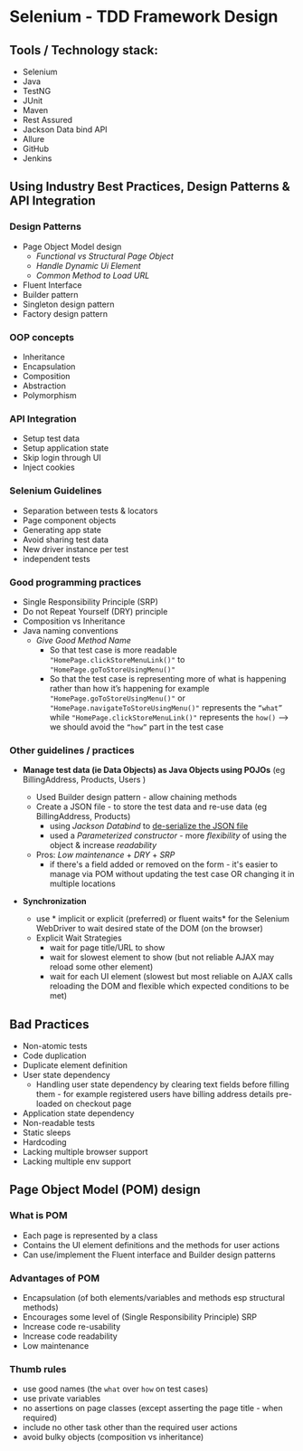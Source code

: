 # Selenium - TDD Framework Design

## Tools / Technology stack:
- Selenium
- Java
- TestNG
- JUnit
- Maven
- Rest Assured
- Jackson Data bind API
- Allure
- GitHub
- Jenkins


## Using Industry Best Practices, Design Patterns & API Integration

### Design Patterns
- Page Object Model design
    - *Functional vs Structural Page Object*
    - *Handle Dynamic Ui Element*
    - *Common Method to Load URL*
- Fluent Interface
- Builder pattern
- Singleton design pattern
- Factory design pattern

### OOP concepts
- Inheritance
- Encapsulation
- Composition
- Abstraction
- Polymorphism

### API Integration
- Setup test data
- Setup application state
- Skip login through UI
- Inject cookies

### Selenium Guidelines
- Separation between tests & locators
- Page component objects
- Generating app state
- Avoid sharing test data
- New driver instance per test
- independent tests

### Good programming practices
- Single Responsibility Principle (SRP)
- Do not Repeat Yourself (DRY) principle
- Composition vs Inheritance
- Java naming conventions
  - *Give Good Method Name*
    - So that test case is more readable `"HomePage.clickStoreMenuLink()"` to `"HomePage.goToStoreUsingMenu()"`
    - So that the test case is representing more of what is happening  rather than how it’s happening for example `"HomePage.goToStoreUsingMenu()"` or `"HomePage.navigateToStoreUsingMenu()"` represents the `“what”` while `"HomePage.clickStoreMenuLink()"` represents the `how()` -—> we should avoid the `“how”` part in the test case 


### Other guidelines / practices
- **Manage test data (ie Data Objects) as Java Objects using POJOs** (eg BillingAddress, Products, Users )
  - Used Builder design pattern - allow chaining methods 
  - Create a JSON file - to store the test data and re-use data (eg BillingAddress, Products)
    - using *Jackson Databind* to [de-serialize the JSON file](https://stackoverflow.com/questions/3316762/what-is-deserialize-and-serialize-in-json)
    - used a *Parameterized constructor* - more *flexibility* of using the object & increase *readability*
  - Pros: *Low maintenance* + *DRY* + *SRP*
    - if there's a field added or removed on the form - it's easier to manage via POM without updating the test case OR changing it in multiple locations

- **Synchronization**
  - use * implicit or explicit (preferred) or fluent waits* for the Selenium WebDriver to wait desired state of the DOM (on the browser)
  - Explicit Wait Strategies
    - wait for page title/URL to show 
    - wait for slowest element to show  (but not reliable AJAX may reload some other element)
    - wait for each UI element  (slowest but most reliable on AJAX calls reloading the DOM and flexible which expected conditions to be met)

## Bad Practices
- Non-atomic tests
- Code duplication
- Duplicate element definition
- User state dependency
  - Handling user state dependency by clearing text fields before filling them - for example registered users have billing address details pre-loaded on checkout page
- Application state dependency
- Non-readable tests
- Static sleeps
- Hardcoding
- Lacking multiple browser support
- Lacking multiple env support


## Page Object Model (POM) design

### What is POM
- Each page is represented by a class
- Contains the UI element definitions and the methods for user actions
- Can use/implement the Fluent interface and Builder design patterns

### Advantages of POM
- Encapsulation (of both elements/variables and methods esp structural methods)
- Encourages some level of (Single Responsibility Principle) SRP
- Increase code re-usability
- Increase code readability
- Low maintenance

### Thumb rules
- use good names (the `what` over `how` on test cases)
- use private variables 
- no assertions on page classes (except asserting the page title - when required)
- include no other task other than the required user actions
- avoid bulky objects (composition vs inheritance)
